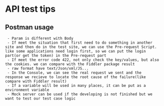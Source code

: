 # API test tips
## Postman usage
     - Param is different with Body
     - If meet the situation that first need to do something in another site and then do in the test site, we can use the Pre-request Script. like some applications need login first, so we can put the login part(or get the token) in the Pre-request part
     - If meet the error code 422, not only check the key/values, but also the cookies. we can compare with the Fiddler package result
     - raw format have text/Json/xml/JS...
     - In the Console, we can see the real request we sent and the response we recieve to locate the root cause of the failure(like compare with Fiddler result)
     - If a variable will be used in many places, it can be put as a environment variable
     - Mock server can be used if the developing is not finished but we want to test our test case logic